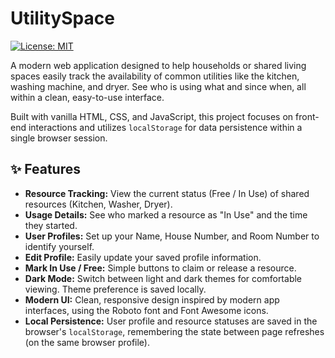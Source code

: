 # UtilitySpace

[![License: MIT](https://img.shields.io/badge/License-MIT-blue.svg)](https://opensource.org/licenses/MIT)

A modern web application designed to help households or shared living spaces easily track the availability of common utilities like the kitchen, washing machine, and dryer. See who is using what and since when, all within a clean, easy-to-use interface.

Built with vanilla HTML, CSS, and JavaScript, this project focuses on front-end interactions and utilizes `localStorage` for data persistence within a single browser session.

## ✨ Features

* **Resource Tracking:** View the current status (Free / In Use) of shared resources (Kitchen, Washer, Dryer).
* **Usage Details:** See who marked a resource as "In Use" and the time they started.
* **User Profiles:** Set up your Name, House Number, and Room Number to identify yourself.
* **Edit Profile:** Easily update your saved profile information.
* **Mark In Use / Free:** Simple buttons to claim or release a resource.
* **Dark Mode:** Switch between light and dark themes for comfortable viewing. Theme preference is saved locally.
* **Modern UI:** Clean, responsive design inspired by modern app interfaces, using the Roboto font and Font Awesome icons.
* **Local Persistence:** User profile and resource statuses are saved in the browser's `localStorage`, remembering the state between page refreshes (on the same browser profile).
